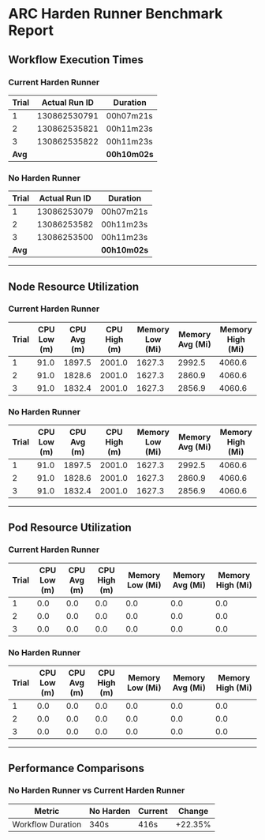 # ARC Harden Runner Benchmark Report

## Workflow Execution Times

### Current Harden Runner
| Trial | Actual Run ID | Duration |
|-------|---------------|----------|
| 1 | 130862530791 | 00h07m21s |
| 2 | 130862535821 | 00h11m23s |
| 3 | 130862535822 | 00h11m23s |
| **Avg** | | **00h10m02s** |

### No Harden Runner
| Trial | Actual Run ID | Duration |
|-------|---------------|----------|
| 1 | 13086253079 | 00h07m21s |
| 2 | 13086253582 | 00h11m23s |
| 3 | 13086253500 | 00h11m23s |
| **Avg** | | **00h10m02s** |


---

## Node Resource Utilization

### Current Harden Runner
| Trial | CPU Low (m) | CPU Avg (m) | CPU High (m) | Memory Low (Mi) | Memory Avg (Mi) | Memory High (Mi) |
|-------|-------------|-------------|--------------|-----------------|------------------|------------------|
| 1 | 91.0 | 1897.5 | 2001.0 | 1627.3 | 2992.5 | 4060.6 |
| 2 | 91.0 | 1828.6 | 2001.0 | 1627.3 | 2860.9 | 4060.6 |
| 3 | 91.0 | 1832.4 | 2001.0 | 1627.3 | 2856.9 | 4060.6 |

### No Harden Runner
| Trial | CPU Low (m) | CPU Avg (m) | CPU High (m) | Memory Low (Mi) | Memory Avg (Mi) | Memory High (Mi) |
|-------|-------------|-------------|--------------|-----------------|------------------|------------------|
| 1 | 91.0 | 1897.5 | 2001.0 | 1627.3 | 2992.5 | 4060.6 |
| 2 | 91.0 | 1828.6 | 2001.0 | 1627.3 | 2860.9 | 4060.6 |
| 3 | 91.0 | 1832.4 | 2001.0 | 1627.3 | 2856.9 | 4060.6 |


---

## Pod Resource Utilization

### Current Harden Runner
| Trial | CPU Low (m) | CPU Avg (m) | CPU High (m) | Memory Low (Mi) | Memory Avg (Mi) | Memory High (Mi) |
|-------|-------------|-------------|--------------|-----------------|------------------|------------------|
| 1 | 0.0 | 0.0 | 0.0 | 0.0 | 0.0 | 0.0 |
| 2 | 0.0 | 0.0 | 0.0 | 0.0 | 0.0 | 0.0 |
| 3 | 0.0 | 0.0 | 0.0 | 0.0 | 0.0 | 0.0 |

### No Harden Runner
| Trial | CPU Low (m) | CPU Avg (m) | CPU High (m) | Memory Low (Mi) | Memory Avg (Mi) | Memory High (Mi) |
|-------|-------------|-------------|--------------|-----------------|------------------|------------------|
| 1 | 0.0 | 0.0 | 0.0 | 0.0 | 0.0 | 0.0 |
| 2 | 0.0 | 0.0 | 0.0 | 0.0 | 0.0 | 0.0 |
| 3 | 0.0 | 0.0 | 0.0 | 0.0 | 0.0 | 0.0 |


---

## Performance Comparisons

### No Harden Runner vs Current Harden Runner
| Metric | No Harden | Current | Change |
|--------|-----------|---------|--------|
| Workflow Duration | 340s | 416s | +22.35% |

